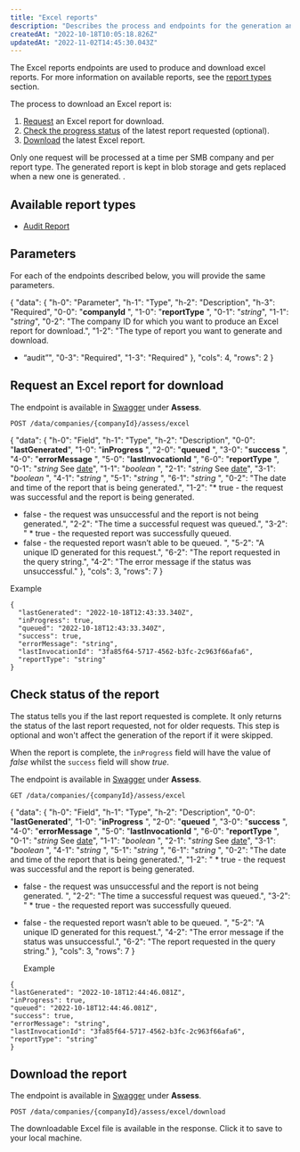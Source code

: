 ```yaml
---
title: "Excel reports"
description: "Describes the process and endpoints for the generation and download of Assess Excel reports"
createdAt: "2022-10-18T10:05:18.826Z"
updatedAt: "2022-11-02T14:45:30.043Z"
---
```


The Excel reports endpoints are used to produce and download excel reports. For more information on available reports, see the [report types](#available-report-types) section.

The process to download an Excel report is:

1. [Request](#request-an-excel-report-for-download) an Excel report for download.
2. [Check the progress status](#check-status-of-the-report) of the latest report requested (optional).
3. [Download](#download-the-report) the latest Excel report.

Only one request will be processed at a time per SMB company and per report type. The generated report is kept in blob storage and gets replaced when a new one is generated.
.

## Available report types

- [Audit Report](/assess-audit-report)

## Parameters

For each of the endpoints described below, you will provide the same parameters.

{
"data": {
"h-0": "Parameter",
"h-1": "Type",
"h-2": "Description",
"h-3": "Required",
"0-0": "**companyId** ",
"1-0": "**reportType** ",
"0-1": "_string_",
"1-1": "_string_",
"0-2": "The company ID for which you want to produce an Excel report for download.",
"1-2": "The type of report you want to generate and download.

- “audit”",
  "0-3": "Required",
  "1-3": "Required"
  },
  "cols": 4,
  "rows": 2
  }
  

## Request an Excel report for download

The endpoint is available in <a className="external" href="https://api.codat.io/swagger/index.html#/Assess/post_data_companies__companyId__assess_excel" target="_blank">Swagger</a> under **Assess**.

`POST /data/companies/{companyId}/assess/excel`

{
"data": {
"h-0": "Field",
"h-1": "Type",
"h-2": "Description",
"0-0": "**lastGenerated**",
"1-0": "**inProgress** ",
"2-0": "**queued** ",
"3-0": "**success** ",
"4-0": "**errorMessage** ",
"5-0": "**lastInvocationId** ",
"6-0": "**reportType** ",
"0-1": "_string_
See [date](/datamodel-shared-date)",
"1-1": "_boolean_ ",
"2-1": "_string_
See [date](/datamodel-shared-date)",
"3-1": "_boolean_ ",
"4-1": "_string_ ",
"5-1": "_string_ ",
"6-1": "_string_ ",
"0-2": "The date and time of the report that is being generated.",
"1-2": "\* true - the request was successful and the report is being generated.

- false - the request was unsuccessful and the report is not being generated.",
  "2-2": "The time a successful request was queued.",
  "3-2": " \* true - the requested report was successfully queued.
- false - the requested report wasn’t able to be queued. ",
  "5-2": "A unique ID generated for this request.",
  "6-2": "The report requested in the query string.",
  "4-2": "The error message if the status was unsuccessful."
  },
  "cols": 3,
  "rows": 7
  }
  

Example

```
{
  "lastGenerated": "2022-10-18T12:43:33.340Z",
  "inProgress": true,
  "queued": "2022-10-18T12:43:33.340Z",
  "success": true,
  "errorMessage": "string",
  "lastInvocationId": "3fa85f64-5717-4562-b3fc-2c963f66afa6",
  "reportType": "string"
}
```

## Check status of the report

The status tells you if the last report requested is complete. It only returns the status of the last report requested, not for older requests. This step is optional and won't affect the generation of the report if it were skipped.

When the report is complete, the `inProgress` field will have the value of _false_ whilst the `success` field will show _true_.

The endpoint is available in <a className="external" href="https://api.codat.io/swagger/index.html#/Assess/get_data_companies__companyId__assess_excel" target="_blank">Swagger</a> under **Assess**.

`GET /data/companies/{companyId}/assess/excel`

{
"data": {
"h-0": "Field",
"h-1": "Type",
"h-2": "Description",
"0-0": "**lastGenerated**",
"1-0": "**inProgress** ",
"2-0": "**queued** ",
"3-0": "**success** ",
"4-0": "**errorMessage** ",
"5-0": "**lastInvocationId** ",
"6-0": "**reportType** ",
"0-1": "_string_
See [date](/datamodel-shared-date)",
"1-1": "_boolean_ ",
"2-1": "_string_
See [date](/datamodel-shared-date)",
"3-1": "_boolean_ ",
"4-1": "_string_ ",
"5-1": "_string_ ",
"6-1": "_string_ ",
"0-2": "The date and time of the report that is being generated.",
"1-2": " \* true - the request was successful and the report is being generated.

- false - the request was unsuccessful and the report is not being generated.
  ",
  "2-2": "The time a successful request was queued.",
  "3-2": " \* true - the requested report was successfully queued.
- false - the requested report wasn’t able to be queued. ",
  "5-2": "A unique ID generated for this request.",
  "4-2": "The error message if the status was unsuccessful.",
  "6-2": "The report requested in the query string."
  },
  "cols": 3,
  "rows": 7
  }
  
  Example

```
{
"lastGenerated": "2022-10-18T12:44:46.081Z",
"inProgress": true,
"queued": "2022-10-18T12:44:46.081Z",
"success": true,
"errorMessage": "string",
"lastInvocationId": "3fa85f64-5717-4562-b3fc-2c963f66afa6",
"reportType": "string"
}
```

## Download the report

The endpoint is available in <a className="external" href="https://api.codat.io/swagger/index.html#/Assess/post_data_companies__companyId__assess_excel_download" target="_blank">Swagger</a> under **Assess**.

`POST /data/companies/{companyId}/assess/excel/download`

The downloadable Excel file is available in the response. Click it to save to your local machine.
